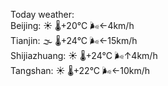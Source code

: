 Today weather:  
Beijing: ☀️   🌡️+20°C 🌬️←4km/h  
Tianjin: 🌫  🌡️+24°C 🌬️←15km/h  
Shijiazhuang: ☀️   🌡️+24°C 🌬️↑4km/h  
Tangshan: ☀️   🌡️+22°C 🌬️←10km/h  
